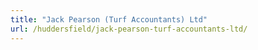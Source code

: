 ```yaml
---
title: "Jack Pearson (Turf Accountants) Ltd"
url: /huddersfield/jack-pearson-turf-accountants-ltd/
---
```

